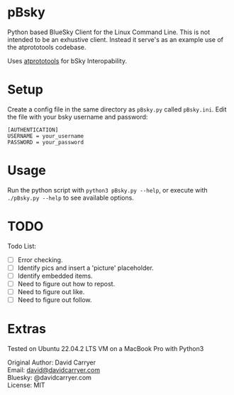 # pBsky

Python based BlueSky Client for the Linux Command Line.  This is not intended to be an exhustive client.  Instead it serve's as an example use of the atprototools codebase.

Uses [atprototools](https://github.com/ianklatzco/atprototools) for bSky Interopability.

# Setup

Create a config file in the same directory as `pBsky.py` called `pBsky.ini`.
Edit the file with your bsky username and password:
```
[AUTHENTICATION]
USERNAME = your_username
PASSWORD = your_password
```

# Usage

Run the python script with `python3 pBsky.py --help`, or execute with `./pBsky.py --help` to see available options.

# TODO

Todo List:

- [ ] Error checking.
- [ ] Identify pics and insert a 'picture' placeholder.
- [ ] Identify embedded items.
- [ ] Need to figure out how to repost.
- [ ] Need to figure out like.
- [ ] Need to figure out follow.

# Extras

Tested on Ubuntu 22.04.2 LTS VM on a MacBook Pro with Python3

Original Author: David Carryer\
Email: david@davidcarryer.com\
Bluesky: @davidcarryer.com\
License: MIT
